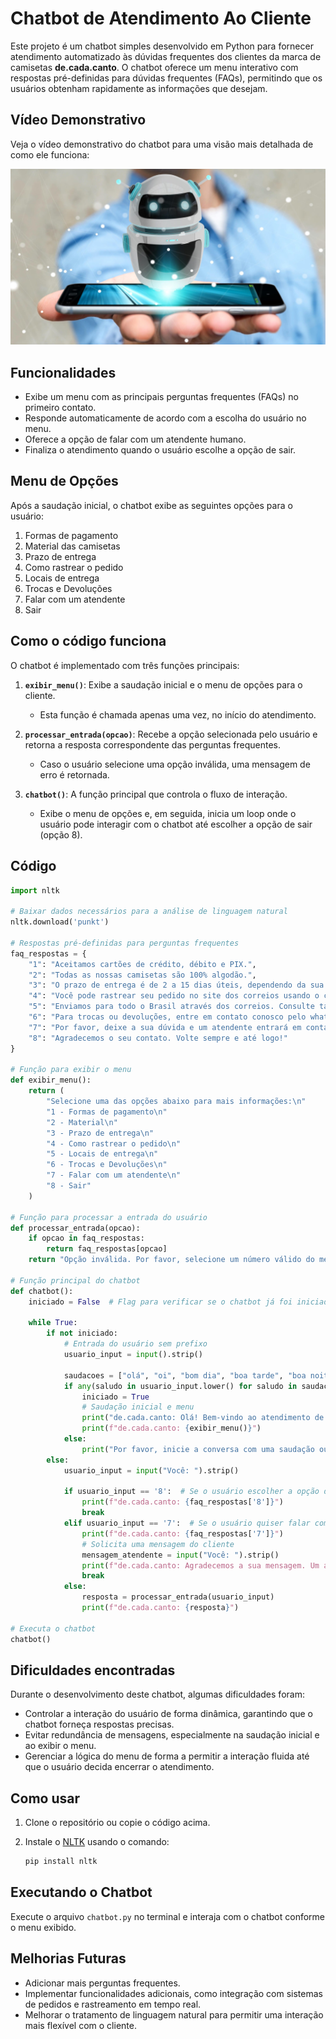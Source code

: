 # Chatbot de Atendimento Ao Cliente

Este projeto é um chatbot simples desenvolvido em Python para fornecer atendimento automatizado às dúvidas frequentes dos clientes da marca de camisetas **de.cada.canto**. O chatbot oferece um menu interativo com respostas pré-definidas para dúvidas frequentes (FAQs), permitindo que os usuários obtenham rapidamente as informações que desejam.

## Vídeo Demonstrativo

Veja o vídeo demonstrativo do chatbot para uma visão mais detalhada de como ele funciona:

[![Veja o vídeo](./chatbot3.jpg)](https://youtu.be/iEvO2r5rQeI)


## Funcionalidades

- Exibe um menu com as principais perguntas frequentes (FAQs) no primeiro contato.
- Responde automaticamente de acordo com a escolha do usuário no menu.
- Oferece a opção de falar com um atendente humano.
- Finaliza o atendimento quando o usuário escolhe a opção de sair.

## Menu de Opções

Após a saudação inicial, o chatbot exibe as seguintes opções para o usuário:

1. Formas de pagamento  
2. Material das camisetas  
3. Prazo de entrega  
4. Como rastrear o pedido  
5. Locais de entrega  
6. Trocas e Devoluções  
7. Falar com um atendente  
8. Sair  

## Como o código funciona

O chatbot é implementado com três funções principais:

1. **`exibir_menu()`**: Exibe a saudação inicial e o menu de opções para o cliente.  
   - Esta função é chamada apenas uma vez, no início do atendimento.
  
2. **`processar_entrada(opcao)`**: Recebe a opção selecionada pelo usuário e retorna a resposta correspondente das perguntas frequentes.  
   - Caso o usuário selecione uma opção inválida, uma mensagem de erro é retornada.

3. **`chatbot()`**: A função principal que controla o fluxo de interação.  
   - Exibe o menu de opções e, em seguida, inicia um loop onde o usuário pode interagir com o chatbot até escolher a opção de sair (opção 8).

## Código

```python
import nltk

# Baixar dados necessários para a análise de linguagem natural
nltk.download('punkt')

# Respostas pré-definidas para perguntas frequentes
faq_respostas = {
    "1": "Aceitamos cartões de crédito, débito e PIX.",
    "2": "Todas as nossas camisetas são 100% algodão.",
    "3": "O prazo de entrega é de 2 a 15 dias úteis, dependendo da sua localização. Consulte detalhes no nosso site: www.decadacanto.com.br",
    "4": "Você pode rastrear seu pedido no site dos correios usando o código de rastreamento enviado por e-mail após a confirmação do pagamento ou no nosso site: www.decadacanto.com.br.",
    "5": "Enviamos para todo o Brasil através dos correios. Consulte taxas e prazos no nosso site: www.decadacanto.com.br",
    "6": "Para trocas ou devoluções, entre em contato conosco pelo whatsapp (85) 999999999.",
    "7": "Por favor, deixe a sua dúvida e um atendente entrará em contato assim que possível.",
    "8": "Agradecemos o seu contato. Volte sempre e até logo!"
}

# Função para exibir o menu
def exibir_menu():
    return (
        "Selecione uma das opções abaixo para mais informações:\n"
        "1 - Formas de pagamento\n"
        "2 - Material\n"
        "3 - Prazo de entrega\n"
        "4 - Como rastrear o pedido\n"
        "5 - Locais de entrega\n"
        "6 - Trocas e Devoluções\n"
        "7 - Falar com um atendente\n"
        "8 - Sair"
    )

# Função para processar a entrada do usuário
def processar_entrada(opcao):
    if opcao in faq_respostas:
        return faq_respostas[opcao]
    return "Opção inválida. Por favor, selecione um número válido do menu."

# Função principal do chatbot
def chatbot():
    iniciado = False  # Flag para verificar se o chatbot já foi iniciado

    while True:
        if not iniciado:
            # Entrada do usuário sem prefixo
            usuario_input = input().strip()

            saudacoes = ["olá", "oi", "bom dia", "boa tarde", "boa noite", "como vai", "oi, tudo bem"]
            if any(saludo in usuario_input.lower() for saludo in saudacoes):
                iniciado = True
                # Saudação inicial e menu
                print("de.cada.canto: Olá! Bem-vindo ao atendimento de.cada.canto. Como posso te ajudar hoje?")
                print(f"de.cada.canto: {exibir_menu()}")
            else:
                print("Por favor, inicie a conversa com uma saudação ou pergunta.")
        else:
            usuario_input = input("Você: ").strip()

            if usuario_input == '8':  # Se o usuário escolher a opção de sair
                print(f"de.cada.canto: {faq_respostas['8']}")
                break
            elif usuario_input == '7':  # Se o usuário quiser falar com um atendente
                print(f"de.cada.canto: {faq_respostas['7']}")
                # Solicita uma mensagem do cliente
                mensagem_atendente = input("Você: ").strip()
                print(f"de.cada.canto: Agradecemos a sua mensagem. Um atendente entrará em contato. Até logo!")
                break
            else:
                resposta = processar_entrada(usuario_input)
                print(f"de.cada.canto: {resposta}")

# Executa o chatbot
chatbot()
```


## Dificuldades encontradas

Durante o desenvolvimento deste chatbot, algumas dificuldades foram:

- Controlar a interação do usuário de forma dinâmica, garantindo que o chatbot forneça respostas precisas.
- Evitar redundância de mensagens, especialmente na saudação inicial e ao exibir o menu.
- Gerenciar a lógica do menu de forma a permitir a interação fluida até que o usuário decida encerrar o atendimento.

## Como usar

1. Clone o repositório ou copie o código acima.
2. Instale o [NLTK](https://www.nltk.org/) usando o comando:

   ```bash
   pip install nltk

    ```
## Executando o Chatbot

Execute o arquivo `chatbot.py` no terminal e interaja com o chatbot conforme o menu exibido.

## Melhorias Futuras

- Adicionar mais perguntas frequentes.
- Implementar funcionalidades adicionais, como integração com sistemas de pedidos e rastreamento em tempo real.
- Melhorar o tratamento de linguagem natural para permitir uma interação mais flexível com o cliente.

